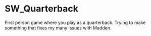 # SW_Quarterback
First person game where you play as a quarterback. Trying to make something that fixes my many issues with Madden.
